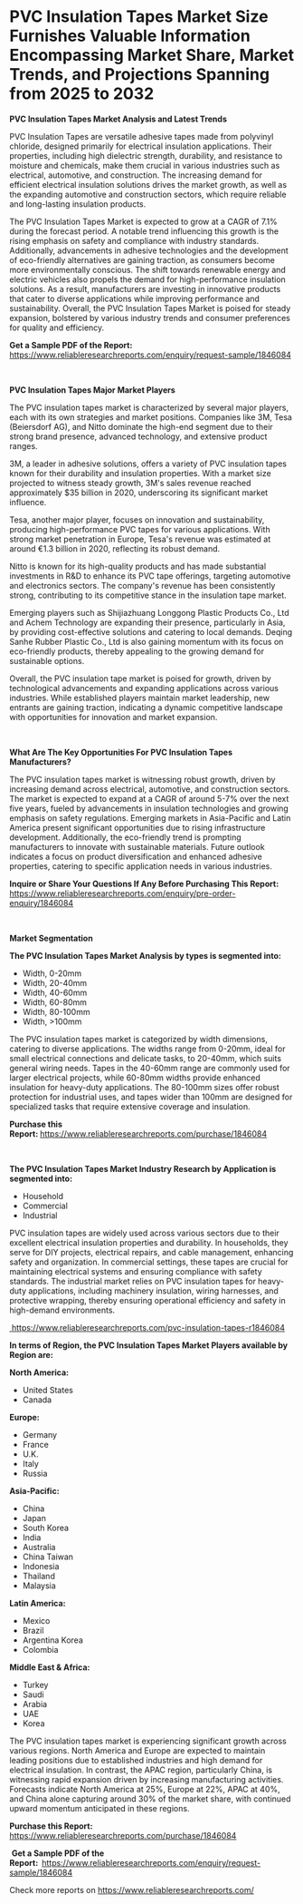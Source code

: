 <p><h1>PVC Insulation Tapes Market Size Furnishes Valuable Information Encompassing Market Share, Market Trends, and Projections Spanning from 2025 to 2032</h1></p><p><strong>PVC Insulation Tapes Market Analysis and Latest Trends</strong></p>
<p><p>PVC Insulation Tapes are versatile adhesive tapes made from polyvinyl chloride, designed primarily for electrical insulation applications. Their properties, including high dielectric strength, durability, and resistance to moisture and chemicals, make them crucial in various industries such as electrical, automotive, and construction. The increasing demand for efficient electrical insulation solutions drives the market growth, as well as the expanding automotive and construction sectors, which require reliable and long-lasting insulation products.</p><p>The PVC Insulation Tapes Market is expected to grow at a CAGR of 7.1% during the forecast period. A notable trend influencing this growth is the rising emphasis on safety and compliance with industry standards. Additionally, advancements in adhesive technologies and the development of eco-friendly alternatives are gaining traction, as consumers become more environmentally conscious. The shift towards renewable energy and electric vehicles also propels the demand for high-performance insulation solutions. As a result, manufacturers are investing in innovative products that cater to diverse applications while improving performance and sustainability. Overall, the PVC Insulation Tapes Market is poised for steady expansion, bolstered by various industry trends and consumer preferences for quality and efficiency.</p></p>
<p><strong>Get a Sample PDF of the Report:&nbsp;</strong> <a href="https://www.reliableresearchreports.com/enquiry/request-sample/1846084?utm_campaign=48&utm_medium=2&utm_source=Github&utm_content=ia&utm_term=30012025&utm_id=pvc-insulation-tapes">https://www.reliableresearchreports.com/enquiry/request-sample/1846084</a></p>
<p>&nbsp;</p>
<p><strong>PVC Insulation Tapes Major Market Players</strong></p>
<p><p>The PVC insulation tapes market is characterized by several major players, each with its own strategies and market positions. Companies like 3M, Tesa (Beiersdorf AG), and Nitto dominate the high-end segment due to their strong brand presence, advanced technology, and extensive product ranges. </p><p>3M, a leader in adhesive solutions, offers a variety of PVC insulation tapes known for their durability and insulation properties. With a market size projected to witness steady growth, 3M's sales revenue reached approximately $35 billion in 2020, underscoring its significant market influence.</p><p>Tesa, another major player, focuses on innovation and sustainability, producing high-performance PVC tapes for various applications. With strong market penetration in Europe, Tesa's revenue was estimated at around €1.3 billion in 2020, reflecting its robust demand.</p><p>Nitto is known for its high-quality products and has made substantial investments in R&D to enhance its PVC tape offerings, targeting automotive and electronics sectors. The company's revenue has been consistently strong, contributing to its competitive stance in the insulation tape market.</p><p>Emerging players such as Shijiazhuang Longgong Plastic Products Co., Ltd and Achem Technology are expanding their presence, particularly in Asia, by providing cost-effective solutions and catering to local demands. Deqing Sanhe Rubber Plastic Co., Ltd is also gaining momentum with its focus on eco-friendly products, thereby appealing to the growing demand for sustainable options.</p><p>Overall, the PVC insulation tape market is poised for growth, driven by technological advancements and expanding applications across various industries. While established players maintain market leadership, new entrants are gaining traction, indicating a dynamic competitive landscape with opportunities for innovation and market expansion.</p></p>
<p>&nbsp;</p>
<p><strong>What Are The Key Opportunities For PVC Insulation Tapes Manufacturers?</strong></p>
<p><p>The PVC insulation tapes market is witnessing robust growth, driven by increasing demand across electrical, automotive, and construction sectors. The market is expected to expand at a CAGR of around 5-7% over the next five years, fueled by advancements in insulation technologies and growing emphasis on safety regulations. Emerging markets in Asia-Pacific and Latin America present significant opportunities due to rising infrastructure development. Additionally, the eco-friendly trend is prompting manufacturers to innovate with sustainable materials. Future outlook indicates a focus on product diversification and enhanced adhesive properties, catering to specific application needs in various industries.</p></p>
<p><strong>Inquire or Share Your Questions If Any Before Purchasing This Report:</strong> <a href="https://www.reliableresearchreports.com/enquiry/pre-order-enquiry/1846084?utm_campaign=48&utm_medium=2&utm_source=Github&utm_content=ia&utm_term=30012025&utm_id=pvc-insulation-tapes">https://www.reliableresearchreports.com/enquiry/pre-order-enquiry/1846084</a></p>
<p>&nbsp;</p>
<p><strong>Market Segmentation</strong></p>
<p><strong>The PVC Insulation Tapes Market Analysis by types is segmented into:</strong></p>
<p><ul><li>Width, 0-20mm</li><li>Width, 20-40mm</li><li>Width, 40-60mm</li><li>Width, 60-80mm</li><li>Width, 80-100mm</li><li>Width, >100mm</li></ul></p>
<p><p>The PVC insulation tapes market is categorized by width dimensions, catering to diverse applications. The widths range from 0-20mm, ideal for small electrical connections and delicate tasks, to 20-40mm, which suits general wiring needs. Tapes in the 40-60mm range are commonly used for larger electrical projects, while 60-80mm widths provide enhanced insulation for heavy-duty applications. The 80-100mm sizes offer robust protection for industrial uses, and tapes wider than 100mm are designed for specialized tasks that require extensive coverage and insulation.</p></p>
<p><strong>Purchase this Report:&nbsp;</strong><a href="https://www.reliableresearchreports.com/purchase/1846084?utm_campaign=48&utm_medium=2&utm_source=Github&utm_content=ia&utm_term=30012025&utm_id=pvc-insulation-tapes">https://www.reliableresearchreports.com/purchase/1846084</a></p>
<p>&nbsp;</p>
<p><strong>The PVC Insulation Tapes Market Industry Research by Application is segmented into:</strong></p>
<p><ul><li>Household</li><li>Commercial</li><li>Industrial</li></ul></p>
<p><p>PVC insulation tapes are widely used across various sectors due to their excellent electrical insulation properties and durability. In households, they serve for DIY projects, electrical repairs, and cable management, enhancing safety and organization. In commercial settings, these tapes are crucial for maintaining electrical systems and ensuring compliance with safety standards. The industrial market relies on PVC insulation tapes for heavy-duty applications, including machinery insulation, wiring harnesses, and protective wrapping, thereby ensuring operational efficiency and safety in high-demand environments.</p></p>
<p><a href="https://www.reliableresearchreports.com/pvc-insulation-tapes-r1846084?utm_campaign=48&utm_medium=2&utm_source=Github&utm_content=ia&utm_term=30012025&utm_id=pvc-insulation-tapes">&nbsp;https://www.reliableresearchreports.com/pvc-insulation-tapes-r1846084</a></p>
<p><strong>In terms of Region, the PVC Insulation Tapes Market Players available by Region are:</strong></p>
<p>
    <p> <strong> North America: </strong>
        <ul>
            <li>United States</li>
            <li>Canada</li>
        </ul>
        </p> 
    <p> <strong> Europe: </strong>
        <ul>
            <li>Germany</li>
            <li>France</li>
            <li>U.K.</li>
            <li>Italy</li>
            <li>Russia</li>
        </ul>
        </p> 
    <p> <strong> Asia-Pacific: </strong>
        <ul>
            <li>China</li>
            <li>Japan</li>
            <li>South Korea</li>
            <li>India</li>
            <li>Australia</li>
            <li>China Taiwan</li>
            <li>Indonesia</li>
            <li>Thailand</li>
            <li>Malaysia</li>
        </ul>
        </p> 
    <p> <strong> Latin America: </strong>
        <ul>
            <li>Mexico</li>
            <li>Brazil</li>
            <li>Argentina Korea</li>
            <li>Colombia</li>
        </ul>
        </p> 
    <p> <strong> Middle East & Africa: </strong>
        <ul>
            <li>Turkey</li>
            <li>Saudi</li>
            <li>Arabia</li>
            <li>UAE</li>
            <li>Korea</li>
        </ul>
    </p>
    </p>
<p><p>The PVC insulation tapes market is experiencing significant growth across various regions. North America and Europe are expected to maintain leading positions due to established industries and high demand for electrical insulation. In contrast, the APAC region, particularly China, is witnessing rapid expansion driven by increasing manufacturing activities. Forecasts indicate North America at 25%, Europe at 22%, APAC at 40%, and China alone capturing around 30% of the market share, with continued upward momentum anticipated in these regions.</p></p>
<p><strong>Purchase this Report: </strong><a href="https://www.reliableresearchreports.com/purchase/1846084?utm_campaign=48&utm_medium=2&utm_source=Github&utm_content=ia&utm_term=30012025&utm_id=pvc-insulation-tapes">https://www.reliableresearchreports.com/purchase/1846084</a></p>
<p>&nbsp;<strong>Get a Sample PDF of the Report:&nbsp;&nbsp;</strong><a href="https://www.reliableresearchreports.com/enquiry/request-sample/1846084?utm_campaign=48&utm_medium=2&utm_source=Github&utm_content=ia&utm_term=30012025&utm_id=pvc-insulation-tapes">https://www.reliableresearchreports.com/enquiry/request-sample/1846084</a></p>
<p><strong></strong></p>
<p>Check more reports on <a href="https://www.reliableresearchreports.com/?utm_campaign=48&utm_medium=2&utm_source=Github&utm_content=ia&utm_term=30012025&utm_id=pvc-insulation-tapes">https://www.reliableresearchreports.com/</a></p>
